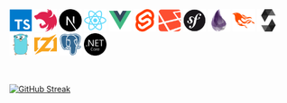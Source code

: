 <div>
<img src="https://github.com/devicons/devicon/blob/master/icons/typescript/typescript-original.svg" title="typescript" **alt="typescript" width="40" height="40"/>
<img src="https://github.com/devicons/devicon/blob/master/icons/nestjs/nestjs-plain.svg" title="nestjs" **alt="nestjs" width="40" height="40"/>
<img src="https://github.com/devicons/devicon/blob/master/icons/nextjs/nextjs-original.svg" title="nextjs" **alt="nextjs" width="40" height="40"/>
<img src="https://github.com/devicons/devicon/blob/master/icons/react/react-original.svg" title="react" **alt="react" width="40" height="40"/>
<img src="https://github.com/devicons/devicon/blob/master/icons/vuejs/vuejs-original.svg" title="vuejs" **alt="vuejs" width="40" height="40"/>
<img src="https://github.com/devicons/devicon/blob/master/icons/svelte/svelte-original.svg" title="svelte" **alt="svelte" width="40" height="40"/>
<img src="https://github.com/devicons/devicon/blob/master/icons/laravel/laravel-plain.svg" title="laravel" **alt="laravel" width="40" height="40"/>
<img src="https://github.com/devicons/devicon/blob/master/icons/symfony/symfony-original.svg" title="symfony" **alt="symfony" width="40" height="40"/>
<img src="https://github.com/devicons/devicon/blob/master/icons/elixir/elixir-original.svg" title="elixir" **alt="elixir" width="40" height="40"/>
<img src="https://github.com/devicons/devicon/blob/master/icons/phoenix/phoenix-original.svg" title="phoenix" **alt="phoenix" width="40" height="40"/>
<img src="https://github.com/devicons/devicon/blob/master/icons/solidity/solidity-original.svg" title="solidity" **alt="solidity" width="40" height="40"/>
<img src="https://github.com/devicons/devicon/blob/master/icons/go/go-original.svg" title="go" **alt="go" width="40" height="40"/>
<img src="https://github.com/devicons/devicon/blob/master/icons/zig/zig-original.svg" title="zig" **alt="zig" width="40" height="40"/>
<img src="https://github.com/devicons/devicon/blob/master/icons/postgresql/postgresql-plain.svg" title="postgresql" **alt="postgresql" width="40" height="40"/>
<img src="https://github.com/devicons/devicon/blob/master/icons/dotnetcore/dotnetcore-plain.svg" title="dotnetcore" **alt="postgresql" width="40" height="40"/>
</div>

<br />
<br />

[![GitHub Streak](https://github-readme-streak-stats.herokuapp.com?user=bezerrath&theme=github-dark-blue&hide_border=true)](https://git.io/streak-stats)
